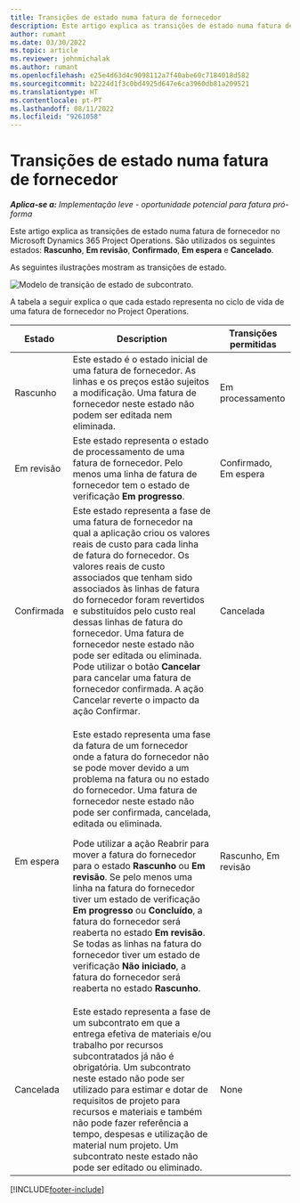 ```yaml
---
title: Transições de estado numa fatura de fornecedor
description: Este artigo explica as transições de estado numa fatura de fornecedor no Microsoft Dynamics 365 Project Operations.
author: rumant
ms.date: 03/30/2022
ms.topic: article
ms.reviewer: johnmichalak
ms.author: rumant
ms.openlocfilehash: e25e4d63d4c9098112a7f40abe60c7184018d582
ms.sourcegitcommit: b2224d1f3c0bd4925d647e6ca3960db81a209521
ms.translationtype: HT
ms.contentlocale: pt-PT
ms.lasthandoff: 08/11/2022
ms.locfileid: "9261058"
---
```

# <a name="state-transitions-on-a-vendor-invoice"></a>Transições de estado numa fatura de fornecedor

_**Aplica-se a:** Implementação leve - oportunidade potencial para fatura pró-forma_

Este artigo explica as transições de estado numa fatura de fornecedor no Microsoft Dynamics 365 Project Operations. São utilizados os seguintes estados: **Rascunho**, **Em revisão**, **Confirmado**, **Em espera** e **Cancelado**.

As seguintes ilustrações mostram as transições de estado.

![Modelo de transição de estado de subcontrato.](../media/VI_State_Model.jpg)

A tabela a seguir explica o que cada estado representa no ciclo de vida de uma fatura de fornecedor no Project Operations.

| Estado | Description | Transições permitidas |
| --- | --- | --- |
| Rascunho | Este estado é o estado inicial de uma fatura de fornecedor. As linhas e os preços estão sujeitos a modificação. Uma fatura de fornecedor neste estado não podem ser editada nem eliminada. | Em processamento |
| Em revisão | Este estado representa o estado de processamento de uma fatura de fornecedor. Pelo menos uma linha de fatura de fornecedor tem o estado de verificação **Em progresso**. | Confirmado, Em espera |
| Confirmada | Este estado representa a fase de uma fatura de fornecedor na qual a aplicação criou os valores reais de custo para cada linha de fatura do fornecedor. Os valores reais de custo associados que tenham sido associados às linhas de fatura do fornecedor foram revertidos e substituídos pelo custo real dessas linhas de fatura do fornecedor. Uma fatura de fornecedor neste estado não pode ser editada ou eliminada. Pode utilizar o botão **Cancelar** para cancelar uma fatura de fornecedor confirmada. A ação Cancelar reverte o impacto da ação Confirmar. | Cancelada |
| Em espera | <p>Este estado representa uma fase da fatura de um fornecedor onde a fatura do fornecedor não se pode mover devido a um problema na fatura ou no estado do fornecedor. Uma fatura de fornecedor neste estado não pode ser confirmada, cancelada, editada ou eliminada.</p><p>Pode utilizar a ação Reabrir para mover a fatura do fornecedor para o estado **Rascunho** ou **Em revisão**. Se pelo menos uma linha na fatura do fornecedor tiver um estado de verificação **Em progresso** ou **Concluído**, a fatura do fornecedor será reaberta no estado **Em revisão**. Se todas as linhas na fatura do fornecedor tiver um estado de verificação **Não iniciado**, a fatura do fornecedor será reaberta no estado **Rascunho**.</p> | Rascunho, Em revisão |
| Cancelada | Este estado representa a fase de um subcontrato em que a entrega efetiva de materiais e/ou trabalho por recursos subcontratados já não é obrigatória. Um subcontrato neste estado não pode ser utilizado para estimar e dotar de requisitos de projeto para recursos e materiais e também não pode fazer referência a tempo, despesas e utilização de material num projeto. Um subcontrato neste estado não pode ser editado ou eliminado. | None |

[!INCLUDE[footer-include](../../includes/footer-banner.md)]
